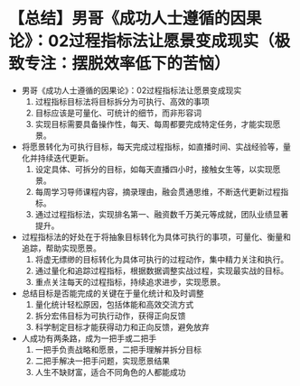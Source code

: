 # 【总结】男哥《成功人士遵循的因果论》：02过程指标法让愿景变成现实（极致专注：摆脱效率低下的苦恼）

-   男哥《成功人士遵循的因果论》：02过程指标法让愿景变成现实
    1.  过程指标目标法将目标拆分为可执行、高效的事项
    2.  目标应该是可量化、可统计的细节，而非形容词
    3.  实现目标需要具备操作性，每天、每周都要完成特定任务，才能实现愿景。
-   将愿景转化为可执行目标，每天完成过程指标，如直播时间、实战经验等，量化并持续迭代更新。
    1.  设定具体、可拆分的目标，如每天直播四小时，接触女生等，以实现愿景。
    2.  每周学习导师课程内容，摘录理由，融会贯通思维，不断迭代更新过程指标。
    3.  通过过程指标法，实现排名第一、融资数千万美元等成就，团队业绩显著提升。
-   过程指标法的好处在于将抽象目标转化为具体可执行的事项，可量化、衡量和追踪，帮助实现愿景。
    1.  将虚无缥缈的目标转化为具体可执行的过程动作，集中精力关注和执行。
    2.  通过量化和追踪过程指标，根据数据调整实战过程，实现最实战的目标。
    3.  重点关注每天的过程指标，持续追求进步，实现愿景。
-   总结目标是否能完成的关键在于量化统计和及时调整
    1.  量化统计轻松原因，包括体能和高效交流方式
    2.  拆分宏伟目标为可执行动作，获得正向反馈
    3.  科学制定目标才能获得动力和正向反馈，避免放弃
-   人成功有两条路，成为一把手或二把手
    1.  一把手负责战略和愿景，二把手理解并拆分目标
    2.  二把手解决一把手问题，实现愿景结果
    3.  人生不缺财富，适合不同角色的人都能成功